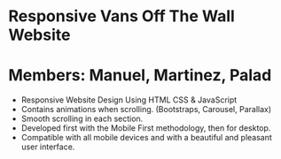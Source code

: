 # Responsive Vans Off The Wall Website

# Members: Manuel, Martinez, Palad
- Responsive Website Design Using HTML CSS & JavaScript
- Contains animations when scrolling. (Bootstraps, Carousel, Parallax)
- Smooth scrolling in each section.
- Developed first with the Mobile First methodology, then for desktop.
- Compatible with all mobile devices and with a beautiful and pleasant user interface.

